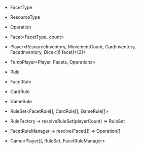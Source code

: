 - FacetType<enum>
- ResourceType<enum>

- Operation

- Facet<FacetType, count>
- Player<ResourceInventory, MovementCount, CardInventory, FacetInventory, Dice<[6 facet]>[2]>
- TempPlayer<Player, Facets, Operations>

- Rule
- FacetRule<Rule>
- CardRule<Rule>
- GameRule<Rule>
- RuleSet<FacetRule[], CardRule[], GameRule[]>
- RuleFactory -> resolveRuleSet(playerCount) => RuleSet

- FacetRuleManager -> resolve(Facet[]) => Operation[]

- Game<Player[], RuleSet, FacetRuleManager>
